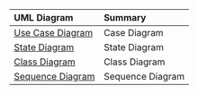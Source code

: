 | UML Diagram       | Summary       | 
| :------------- |:-------------| 
| [Use Case Diagram]()   | Case Diagram| 
| [State Diagram]()      | State Diagram |  
| [Class Diagram]()    | Class Diagram | 
| [Sequence Diagram]()    | Sequence Diagram|  
